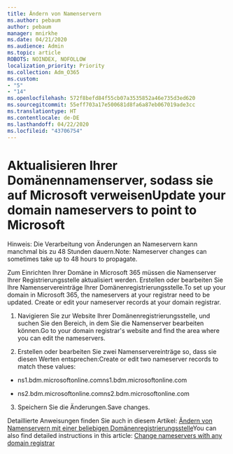 ```yaml
---
title: Ändern von Namenservern
ms.author: pebaum
author: pebaum
manager: mnirkhe
ms.date: 04/21/2020
ms.audience: Admin
ms.topic: article
ROBOTS: NOINDEX, NOFOLLOW
localization_priority: Priority
ms.collection: Adm_O365
ms.custom:
- "5"
- "14"
ms.openlocfilehash: 572f8befd84f55cb07a3535852a46e735d3ed620
ms.sourcegitcommit: 55eff703a17e500681d8fa6a87eb067019ade3cc
ms.translationtype: HT
ms.contentlocale: de-DE
ms.lasthandoff: 04/22/2020
ms.locfileid: "43706754"
---
```

# <a name="update-your-domain-nameservers-to-point-to-microsoft"></a><span data-ttu-id="4a66e-102">Aktualisieren Ihrer Domänennamenserver, sodass sie auf Microsoft verweisen</span><span class="sxs-lookup"><span data-stu-id="4a66e-102">Update your domain nameservers to point to Microsoft</span></span>

<span data-ttu-id="4a66e-103">Hinweis: Die Verarbeitung von Änderungen an Nameservern kann manchmal bis zu 48 Stunden dauern.</span><span class="sxs-lookup"><span data-stu-id="4a66e-103">Note: Nameserver changes can sometimes take up to 48 hours to propagate.</span></span>
  
<span data-ttu-id="4a66e-p101">Zum Einrichten Ihrer Domäne in Microsoft 365 müssen die Namenserver Ihrer Registrierungsstelle aktualisiert werden. Erstellen oder bearbeiten Sie Ihre Namenservereinträge Ihrer Domänenregistrierungsstelle.</span><span class="sxs-lookup"><span data-stu-id="4a66e-p101">To set up your domain in Microsoft 365, the nameservers at your registrar need to be updated. Create or edit your nameserver records at your domain registrar.</span></span>
  
1. <span data-ttu-id="4a66e-106">Navigieren Sie zur Website Ihrer Domänenregistrierungsstelle, und suchen Sie den Bereich, in dem Sie die Namenserver bearbeiten können.</span><span class="sxs-lookup"><span data-stu-id="4a66e-106">Go to your domain registrar's website and find the area where you can edit the nameservers.</span></span>
  
2. <span data-ttu-id="4a66e-107">Erstellen oder bearbeiten Sie zwei Namenservereinträge so, dass sie diesen Werten entsprechen:</span><span class="sxs-lookup"><span data-stu-id="4a66e-107">Create or edit two nameserver records to match these values:</span></span>

  - <span data-ttu-id="4a66e-108">ns1.bdm.microsoftonline.com</span><span class="sxs-lookup"><span data-stu-id="4a66e-108">ns1.bdm.microsoftonline.com</span></span>

  - <span data-ttu-id="4a66e-109">ns2.bdm.microsoftonline.com</span><span class="sxs-lookup"><span data-stu-id="4a66e-109">ns2.bdm.microsoftonline.com</span></span>

3. <span data-ttu-id="4a66e-110">Speichern Sie die Änderungen.</span><span class="sxs-lookup"><span data-stu-id="4a66e-110">Save changes.</span></span>

<span data-ttu-id="4a66e-111">Detaillierte Anweisungen finden Sie auch in diesem Artikel: [Ändern von Namenservern mit einer beliebigen Domänenregistrierungsstelle](https://docs.microsoft.com//office365/admin/get-help-with-domains/change-nameservers-at-any-domain-registrar)</span><span class="sxs-lookup"><span data-stu-id="4a66e-111">You can also find detailed instructions in this article: [Change nameservers with any domain registrar](https://docs.microsoft.com//office365/admin/get-help-with-domains/change-nameservers-at-any-domain-registrar)</span></span>
  